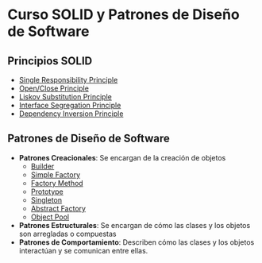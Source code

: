# Curso SOLID y Patrones de Diseño de Software

## Principios SOLID

  - [Single Responsibility Principle](https://github.com/noctaelux/curso-solid/tree/main/design_principles%20-%20SRP%20-%20hands%20on%20begin)
  - [Open/Close Principle](https://github.com/noctaelux/curso-solid/tree/main/design_principles%20-%20OC%20-%20begin)
  - [Liskov Substitution Principle](https://github.com/noctaelux/curso-solid/tree/main/design_principles%20-%20liskov%20-%20begin)
  - [Interface Segregation Principle](https://github.com/noctaelux/curso-solid/tree/main/design_principles%20-%20interface%20Segregation%20-%20begin)
  - [Dependency Inversion Principle](https://github.com/noctaelux/curso-solid/tree/main/design_principles%20-%20dependency%20inv%20-%20begin)

## Patrones de Diseño de Software

  - **Patrones Creacionales**: Se encargan de la creación de objetos
    - [Builder](https://github.com/noctaelux/curso-solid/tree/main/design-patterns/builder-pattern)
    - [Simple Factory](https://github.com/noctaelux/curso-solid/tree/main/design-patterns/simple-factory)
    - [Factory Method](https://github.com/noctaelux/curso-solid/tree/main/design-patterns/factory-method-pattern)
    - [Prototype](https://github.com/noctaelux/curso-solid/tree/main/design-patterns/prototype-pattern)
    - [Singleton](https://github.com/noctaelux/curso-solid/tree/main/design-patterns/singleton-pattern)
    - [Abstract Factory](https://github.com/noctaelux/curso-solid/tree/main/design-patterns/abstract-factory-pattern)
    - [Object Pool](https://github.com/noctaelux/curso-solid/tree/main/design-patterns/object-pool-pattern)
  - **Patrones Estructurales**: Se encargan de cómo las clases y los objetos son arregladas o compuestas
  - **Patrones de Comportamiento**: Describen cómo las clases y los objetos interactúan y se comunican entre ellas.
